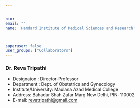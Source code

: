 ```yaml
---


bio: 
email: ""
name: 'Hamdard Institute of Medical Sciences and Research'



superuser: false
user_groups: ["Collaborators"]
---
```

### Dr. Reva Tripathi
 *	Designaton : Director-Professor
 *	Department : Dept. of Obstetrics and Gynecology
 *	Institute/University: Maulana Azad Medical College  
 *	Address: Bahadur Shah Zafar Marg New Delhi, PIN: 110002
 *	E-mail: revatripathi@gmail.com 
 
 



